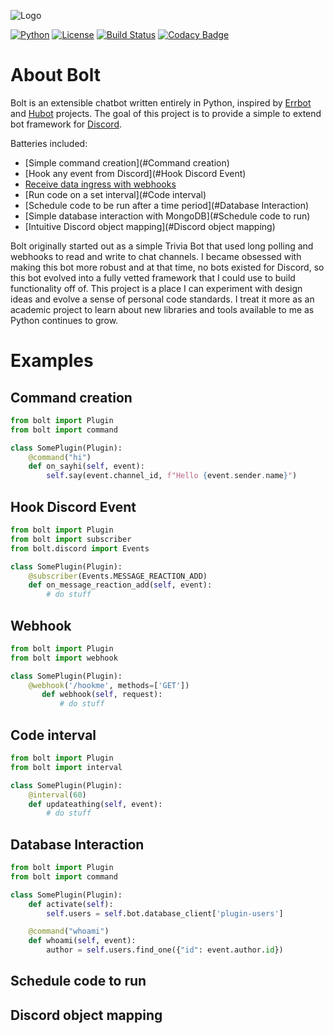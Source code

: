 ![Logo](https://user-images.githubusercontent.com/5940454/29853902-3b4a47dc-8d08-11e7-9158-31874826084c.png)

[![Python](https://img.shields.io/badge/Python-3.6-7289da.svg?style=flat-square)](https://www.python.org/downloads/release/python-360/)
[![License](https://img.shields.io/badge/License-MIT-7289da.svg?style=flat-square)](https://opensource.org/licenses/MIT)
[![Build Status](https://img.shields.io/travis/ns-phennessy/Bolt.svg?style=flat-square)](https://travis-ci.org/ns-phennessy/Bolt)
[![Codacy Badge](https://api.codacy.com/project/badge/Grade/01884c4719a746ba8ae317ba10268a44)](https://www.codacy.com/app/ns-phennessy/Bolt?utm_source=github.com&amp;utm_medium=referral&amp;utm_content=ns-phennessy/Bolt&amp;utm_campaign=Badge_Grade)


# About Bolt

Bolt is an extensible chatbot written entirely in Python, inspired by
[Errbot](https://github.com/errbotio/errbot) and [Hubot](https://hubot.github.com/) projects.
The goal of this project is to provide a simple to extend bot framework for
[Discord](https://discordapp.com).

Batteries included:
* [Simple command creation](#Command creation)
* [Hook any event from Discord](#Hook Discord Event)
* [Receive data ingress with webhooks](#Webhook)
* [Run code on a set interval](#Code interval)
* [Schedule code to be run after a time period](#Database Interaction)
* [Simple database interaction with MongoDB](#Schedule code to run)
* [Intuitive Discord object mapping](#Discord object mapping)

Bolt originally started out as a simple Trivia Bot that used long polling and webhooks to read and
write to chat channels. I became obsessed with making this bot more robust and at that time, no bots
existed for Discord, so this bot evolved into a fully vetted framework that I could use to build
functionality off of. This project is a place I can experiment with design ideas and evolve a sense
of personal code standards. I treat it more as an academic project to learn about new libraries and
tools available to me as Python continues to grow.


# Examples

## Command creation
```python
from bolt import Plugin
from bolt import command

class SomePlugin(Plugin):
    @command("hi")
    def on_sayhi(self, event):
        self.say(event.channel_id, f"Hello {event.sender.name}")
```

## Hook Discord Event
```python
from bolt import Plugin
from bolt import subscriber
from bolt.discord import Events

class SomePlugin(Plugin):
    @subscriber(Events.MESSAGE_REACTION_ADD)
    def on_message_reaction_add(self, event):
        # do stuff
```

## Webhook
```python
from bolt import Plugin
from bolt import webhook

class SomePlugin(Plugin):
    @webhook('/hookme', methods=['GET'])
       def webhook(self, request):
           # do stuff
```

## Code interval
```python
from bolt import Plugin
from bolt import interval

class SomePlugin(Plugin):
    @interval(60)
    def updateathing(self, event):
        # do stuff
```

## Database Interaction
```python
from bolt import Plugin
from bolt import command

class SomePlugin(Plugin):
    def activate(self):
        self.users = self.bot.database_client['plugin-users']

    @command("whoami")
    def whoami(self, event):
        author = self.users.find_one({"id": event.author.id})
```

## Schedule code to run
## Discord object mapping
